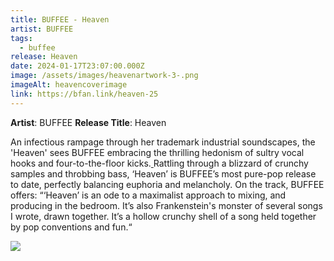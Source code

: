 ```yaml
---
title: BUFFEE - Heaven
artist: BUFFEE
tags:
  - buffee
release: Heaven
date: 2024-01-17T23:07:00.000Z
image: /assets/images/heavenartwork-3-.png
imageAlt: heavencoverimage
link: https://bfan.link/heaven-25
---
```

**Artist**: BUFFEE
**Release Title**: Heaven

An infectious rampage through her trademark industrial soundscapes, the 'Heaven' sees BUFFEE embracing the thrilling hedonism of sultry vocal hooks and four-to-the-floor kicks.[ ](https://soundcloud.com/buffeemusic/heaven/s-26h0ZUt3Kwg?si=08d33c80def949f9abfee692c019fccf&utm_source=clipboard&utm_medium=text&utm_campaign=social_sharing)Rattling through a blizzard of crunchy samples and throbbing bass, ‘Heaven’ is BUFFEE’s most pure-pop release to date, perfectly balancing euphoria and melancholy. On the track, BUFFEE offers: “‘Heaven’ is an ode to a maximalist approach to mixing, and producing in the bedroom. It’s also Frankenstein's monster of several songs I wrote, drawn together. It’s a hollow crunchy shell of a song held together by pop conventions and fun.“

![](/assets/images/press-f-2-.png)
